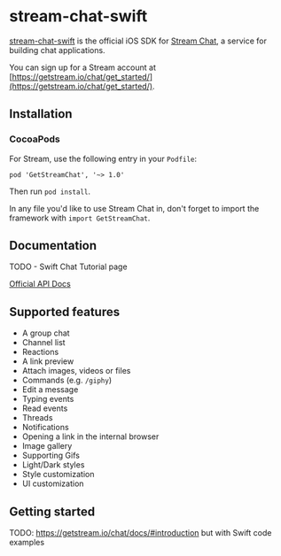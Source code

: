 # stream-chat-swift

[stream-chat-swift](https://github.com/GetStream/stream-chat-swift) is the official iOS SDK for [Stream Chat](https://getstream.io/chat), a service for building chat applications.

You can sign up for a Stream account at [https://getstream.io/chat/get_started/](https://getstream.io/chat/get_started/).

## Installation

### CocoaPods

For Stream, use the following entry in your `Podfile`:
```
pod 'GetStreamChat', '~> 1.0'
```
Then run `pod install`.

In any file you'd like to use Stream Chat in, don't forget to import the framework with `import GetStreamChat`.

## Documentation

TODO - Swift Chat Tutorial page

[Official API Docs](https://getstream.io/chat/docs)

## Supported features

- A group chat
- Channel list
- Reactions
- A link preview
- Attach images, videos or files
- Commands (e.g. `/giphy`)
- Edit a message
- Typing events
- Read events
- Threads
- Notifications
- Opening a link in the internal browser
- Image gallery
- Supporting Gifs
- Light/Dark styles
- Style customization
- UI customization

## Getting started


TODO: https://getstream.io/chat/docs/#introduction but with Swift code examples
